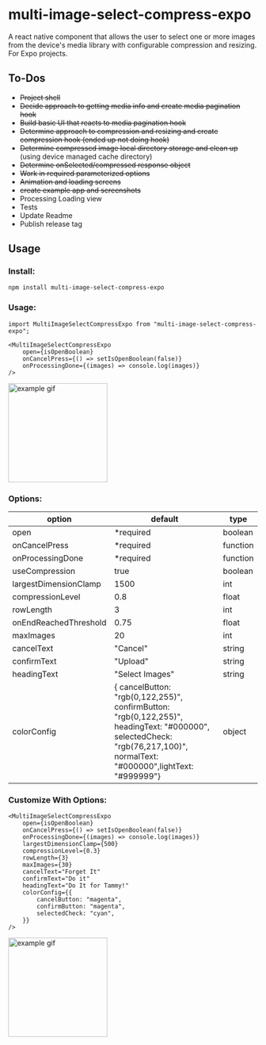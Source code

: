 # multi-image-select-compress-expo

A react native component that allows the user to select one or more images from the device's media library with configurable compression and resizing. For Expo projects.

## To-Dos

- ~~Project shell~~
- ~~Decide approach to getting media info and create media pagination hook~~
- ~~Build basic UI that reacts to media pagination hook~~
- ~~Determine approach to compression and resizing and create compression hook (ended up not doing hook)~~
- ~~Determine compressed image local directory storage and clean up~~ (using device managed cache directory)
- ~~Determine onSelected/compressed response object~~
- ~~Work in required parameterized options~~
- ~~Animation and loading screens~~
- ~~create example app and screenshots~~
- Processing Loading view
- Tests
- Update Readme
- Publish release tag
  
## Usage

### Install:

```npm install multi-image-select-compress-expo```

### Usage:

```
import MultiImageSelectCompressExpo from "multi-image-select-compress-expo";
```

```
<MultiImageSelectCompressExpo
    open={isOpenBoolean}
    onCancelPress={() => setIsOpenBoolean(false)}
    onProcessingDone={(images) => console.log(images)}
/>
```

<img src="examples/gifs/image-select-default-optimized.gif" alt="example gif" width="200"/>


### Options:

| option                | default                                                                                                                                                                   | type     |
| --------------------- | ------------------------------------------------------------------------------------------------------------------------------------------------------------------------- | -------- |
| open                  | *required                                                                                                                                                                 | boolean  |
| onCancelPress         | *required                                                                                                                                                                 | function |
| onProcessingDone      | *required                                                                                                                                                                 | function |
| useCompression        | true                                                                                                                                                                      | boolean  |
| largestDimensionClamp | 1500                                                                                                                                                                      | int      |
| compressionLevel      | 0.8                                                                                                                                                                       | float    |
| rowLength             | 3                                                                                                                                                                         | int      |
| onEndReachedThreshold | 0.75                                                                                                                                                                      | float    |
| maxImages             | 20                                                                                                                                                                        | int      |
| cancelText            | "Cancel"                                                                                                                                                                  | string   |
| confirmText           | "Upload"                                                                                                                                                                  | string   |
| headingText           | "Select Images"                                                                                                                                                           | string   |
| colorConfig           | {  cancelButton: "rgb(0,122,255)", confirmButton: "rgb(0,122,255)", headingText: "#000000", selectedCheck: "rgb(76,217,100)", normalText: "#000000",lightText: "#999999"} | object   |


### Customize With Options:

```
<MultiImageSelectCompressExpo
    open={isOpenBoolean}
    onCancelPress={() => setIsOpenBoolean(false)}
    onProcessingDone={(images) => console.log(images)}
    largestDimensionClamp={500}
    compressionLevel={0.3}
    rowLength={3}
    maxImages={30}
    cancelText="Forget It"
    confirmText="Do it"
    headingText="Do It for Tammy!"
    colorConfig={{
        cancelButton: "magenta",
        confirmButton: "magenta",
        selectedCheck: "cyan",
    }}
/>
```

<img src="examples/gifs/image-select-tammy-optimized.gif" alt="example gif" width="200"/>